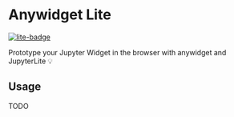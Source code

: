# Anywidget Lite

[![lite-badge](https://jupyterlite.rtfd.io/en/latest/_static/badge.svg)](https://jtpio.github.io/anywidget-lite)

Prototype your Jupyter Widget in the browser with anywidget and JupyterLite 💡

## Usage

TODO
